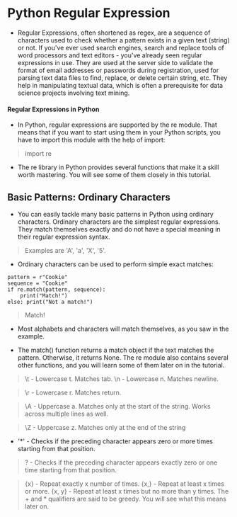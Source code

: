# Python Regular Expression 
- Regular Expressions, often shortened as regex, are a sequence of characters used to check whether a pattern exists in a given text (string) or not. If you've ever used search engines, search and replace tools of word processors and text editors - you've already seen regular expressions in use. They are used at the server side to validate the format of email addresses or passwords during registration, used for parsing text data files to find, replace, or delete certain string, etc. They help in manipulating textual data, which is often a prerequisite for data science projects involving text mining.

#### Regular Expressions in Python
- In Python, regular expressions are supported by the re module. That means that if you want to start using them in your Python scripts, you have to import this module with the help of import:
> import re
- The re library in Python provides several functions that make it a skill worth mastering. You will see some of them closely in this tutorial.


## Basic Patterns: Ordinary Characters
- You can easily tackle many basic patterns in Python using ordinary characters. Ordinary characters are the simplest regular expressions. They match themselves exactly and do not have a special meaning in their regular expression syntax.

> Examples are 'A', 'a', 'X', '5'.

- Ordinary characters can be used to perform simple exact matches:

```
pattern = r"Cookie"
sequence = "Cookie"
if re.match(pattern, sequence):
    print("Match!")
else: print("Not a match!") 
```
> Match! 
- Most alphabets and characters will match themselves, as you saw in the example.

- The match() function returns a match object if the text matches the pattern. Otherwise, it returns None. The re module also contains several other functions, and you will learn some of them later on in the tutorial.
>\t - Lowercase t. Matches tab.
> \n - Lowercase n. Matches newline.

> \r - Lowercase r. Matches return.

> \A - Uppercase a. Matches only at the start of the string. Works across multiple lines as well.

> \Z - Uppercase z. Matches only at the end of the string
* '*' - Checks if the preceding character appears zero or more times starting from that position.
> ? - Checks if the preceding character appears exactly zero or one time starting from that position.

> {x} - Repeat exactly x number of times.
> {x,} - Repeat at least x times or more.
> {x, y} - Repeat at least x times but no more than y times.
> The + and * qualifiers are said to be greedy. You will see what this means later on.



